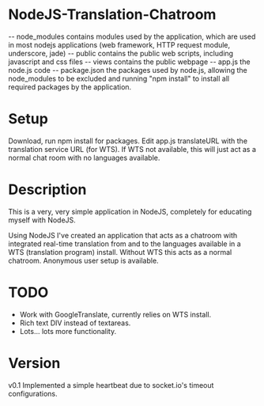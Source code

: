 NodeJS-Translation-Chatroom
===========================
-- node_modules
contains modules used by the application, which are used in most nodejs applications (web framework, HTTP request module, underscore, jade)
-- public
contains the public web scripts, including javascript and css files
-- views
contains the public webpage
-- app.js
 the node.js code
-- package.json 
the packages used by node.js, allowing the node_modules to be excluded and running "npm install" to install all required packages by the application.

Setup
===========================
Download, run npm install for packages.
Edit app.js translateURL with the translation service URL (for WTS).
If WTS not available, this will just act as a normal chat room with no languages available.

Description
===========================
This is a very, very simple application in NodeJS, completely for educating myself with NodeJS.

Using NodeJS I've created an application that acts as a chatroom with integrated real-time translation from and to the languages available in a WTS (translation program) install. Without WTS this acts as a normal chatroom.
Anonymous user setup is available.


TODO
===========================
- Work with GoogleTranslate, currently relies on WTS install.
- Rich text DIV instead of textareas.
- Lots... lots more functionality.

Version
===========================
v0.1
Implemented a simple heartbeat due to socket.io's timeout configurations. 

